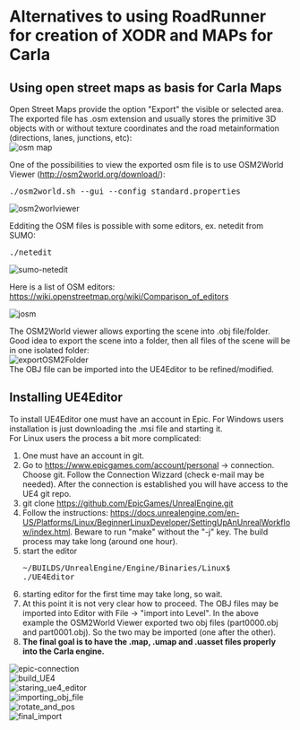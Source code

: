 # Alternatives to using RoadRunner for creation of XODR and MAPs for Carla

## Using open street maps as basis for Carla Maps

Open Street Maps provide the option "Export" the visible or selected area. The exported file has .osm extension and usually stores the primitive 3D objects with or without texture coordinates and the road metainformation (directions, lanes, junctions, etc):  
![osm map](./images/osm_map.jpg)  

One of the possibilities to view the exported osm file is to use OSM2World Viewer (http://osm2world.org/download/):  
<pre>
./osm2world.sh --gui --config standard.properties
</pre>
![osm2worlviewer](./images/osm2worlviewer.jpg)  

Edditing the OSM files is possible with some editors, ex. netedit from SUMO:
<pre>./netedit</pre>
![sumo-netedit](./images/sumo-netedit.jpg)  

Here is a list of OSM editors:  
https://wiki.openstreetmap.org/wiki/Comparison_of_editors  

![josm](./images/josm.jpg)  

The OSM2World viewer allows exporting the scene into .obj file/folder. Good idea to export the scene into a folder, then all files of the scene will be in one isolated folder:  
![exportOSM2Folder](./images/exportOSM2Folder.jpg)  
The OBJ file can be imported into the UE4Editor to be refined/modified.

## Installing UE4Editor

To install UE4Editor one must have an account in Epic.
For Windows users installation is just downloading the .msi file and starting it.  
For Linux users the process a bit more complicated:
1. One must have an account in git.
1. Go to https://www.epicgames.com/account/personal -> connection. Choose git. Follow the Connection Wizzard (check e-mail may be needed). After the connection is established you will have access to the UE4 git repo.
1. git clone https://github.com/EpicGames/UnrealEngine.git
1. Follow the instructions: https://docs.unrealengine.com/en-US/Platforms/Linux/BeginnerLinuxDeveloper/SettingUpAnUnrealWorkflow/index.html. Beware to run "make" without the "-j" key. The build process may take long (around one hour).
1. start the editor <pre>~/BUILDS/UnrealEngine/Engine/Binaries/Linux$ ./UE4Editor</pre>
1. starting editor for the first time may take long, so wait.
1. At this point it is not very clear how to proceed. The OBJ files may be imported into Editor with File -> "import into Level". In the above example the OSM2World Viewer exported two obj files (part0000.obj and part0001.obj). So the two may be imported (one after the other).
1. **The final goal is to have the .map, .umap and .uasset files properly into the Carla engine.**

![epic-connection](./images/epic_connections.jpg)  
![build_UE4](./images/build_UE4.jpg)  
![staring_ue4_editor](./images/staring_ue4_editor.jpg)  
![importing_obj_file](./images/importing_obj_file.jpg)  
![rotate_and_pos](./images/rotate_and_pos.jpg)  
![final_import](./images/final_import.jpg)  


